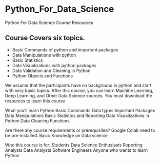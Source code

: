 # Python_For_Data_Science
Python For Data Science Course Resources 

## Course Covers six topics.
* Basic Commands of python and important packages
* Data Manipulations with python
* Basic Statistics
* Data Visualizations with python packages
* Data Validation and Cleaning in Python
* Python Objects and Functions



We assume that the participants have no background in python and start with very basic topics. After this course, you can learn Machine Learning, Deep Learning, and Other Data Science sources. You must download the resources to learn this course


What you’ll learn
Python Basic Commands
Data types
Important Packages
Data Manipulations
Basic Statistics and Reporting
Data Visualizations in Python
Data Cleaning
Functions



Are there any course requirements or prerequisites?
Google Colab need to be pre-installed.
Basic Knowledge on Data science


Who this course is for:
Students
Data Science Enthusiasts
Reporting Analysts
Data Analysts
Software Engineers
Anyone who wants to learn Python
